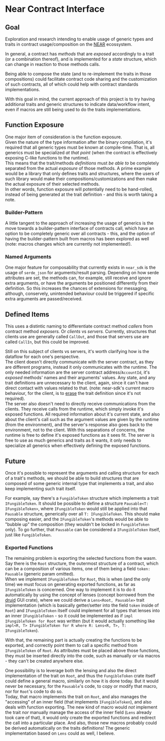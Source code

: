 # Near Contract Interface

## Goal

Exploration and research intending to enable usage of generic types and traits in contract usage/composition on the [NEAR](https://near.org/) ecossystem. 

In general, a contract has _methods_ that are _exposed_ accordingly to a trait (or a combination thereof), and is implemented for a _state_ structure, which can change in reaction to those methods calls.

Being able to compose the state (and to re-implement the traits in those compositions) could facilitate contract code sharing and the customization of such contracts, all of which could help with contract standards implementations.

With this goal in mind, the current approach of this project is to try having additional traits and generic structures to indicate data/workflow intent, even if macros are still being used to do the traits implementations.

## Function Exposure

One major item of consideration is the function exposure.  
Given the nature of the type information after the binary compilation, it's required that all generic types must be known at compile-time. That is, all generics must be specialized _at that point_ (when the contract is effectively exposing C-like functions to the runtime).  
This means that the trait/methods _definitions_ must _be able to_ be completely separated from the actual _exposure_ of those methods. A prime example would be a library that only defines traits and structures, where the users of such library would make their compositions/customizations and then make the actual exposure of their selected methods.  
In other words, function exposure will potentially need to be hand-rolled, instead of being generated at the trait definition - and this is worth taking a note.

### Builder-Pattern

A little tangent to the approach of increasing the usage of generics is the move towards a builder-pattern interface of contracts call, which have an option to be completely generic over all contracts - this, and the option of having the builder-pattern built from macros has been explored as well (note: macros changes which are currently not implemented!).

### Named Arguments

One major feature for composability that currently exists in `near_sdk` is the usage of `serde_json` for arguments/result parsing. Depending on how serde attributes are set, the methods can, for example, still receive and ignore extra arguments, or have the arguments be positioned differently from their definition. So this increases the chances of extensions for messaging, although, conservely, unintended behaviour could be triggered if specific extra arguments are passed/received.

## Defined Items

This uses a distintic naming to differentiate contract method _callers_ from contract method _exposers._ Or _clients_ vs _servers._ Currently, structures that clients use are generally called `CallOut`, and those that servers use are called `CallIn`, but this could be improved.

Still on this subject of clients vs servers, it's worth clarifying how is the dataflow for each one's perspective.  
The client doesn't directly communicate with the server contract, as they are different programs, instead it only communicates with the runtime. The only needed information are the server contract address/`AccountId`, it's _exposed_ methods' names and their arguments' values. Any state, and any trait definitions are unnecessary to the client, again, since it can't have direct contact with values related to that. (note: near-sdk's current macro behaviour, for the client, is to [erase](https://github.com/near/near-sdk-rs/issues/287) the trait definition since it's not required).  
The server also doesn't need to directly receive communications from the clients. They receive calls from the runtime, which simply invoke it's exposed functions. All required information about it's current state, and also about the client's call such as the argument values are given by the runtime (from the environment), and the server's response also goes back to the environment, not to the client. With this separations of concerns, the runtime is free to define it's exposed functions as it sees fit. The server is free to use as much generics and traits as it wants, it only needs to specialize all generics when effectively defining the exposed functions.

## Future

Once it's possible to represent the arguments and calling structure for each of a trait's methods, we should be able to build structures that are composed of some generic internal type that implements a trait, and also keep implementing such trait itself.  

For example, say there's a `FungibleToken` structure which implements a trait `IFungibleToken`. It should be possible to define a structure `Pausable<T: IFungibleToken>`, where `IFungibleToken` would still be applied into that `Pausable` structure, generically over all `T: IFungibleToken`. This should make composing easier, and the `IFungibleToken`'s methods would be able to "bubble up" the composition (they wouldn't be locked in `FungibleToken` only). To go further, that `Pausable` can be considered a `IFungibleToken` itself, just like `FungibleToken`.

### Exported Functions

The remaining problem is exporting the selected functions from the wasm.  
Say there is the `Root` structure, the outermost structure of a contract, which can be a composition of various items, one of them being a field `token: Pausable` (generic param omitted).  
When we implement `IFungibleToken` for `Root`, this is when (and the only time) we must focus on generating exported functions, as far as `IFungibleToken` is concerned. One way to implement it is to do it automatically by using the concept of lenses (concept borrowed from the [druid](https://linebender.org/druid/lens.html) GUI crate), where we could derive a `Lens<Root, Pausable>` trait implementation (which is basically getter/setter into the field `token` inside of `Root`) and `IFungibleToken` itself could implement for all types that lenses into an inner `IFungibleToken` - so it could be implemented as if `impl IFungibleToken for Root` was written (but it would actually something like `impl<R, T> IFungibleToken for R where R: Lens<R, T>, T: IFungibleToken`).

With that, the remaining part is actually creating the functions to be exported, and correctly point them to call a specific method from `IFungibleToken` of `Root`. As attributes must be placed above those functions, they must be inserted directly into the code, such as manually or via macros - they can't be created anywhere else.

One possibility is to leverage both the lensing and also the direct implementation of the trait on `Root`, and thus the `FungibleToken` crate itself could define a general macro, similarly on how it is done today. But it would never be necessary, for the `Pausable`'s code, to copy or modify that macro, nor for `Root`'s code to do so.  
Today, that macro implements the trait on `Root`, and also manages the "accessing" of an inner field (that implements `IFungibleToken`), and also deals with function exporting. The new kind of macro would _not_ implement the trait _nor_ manually manage the access of the inner field (`Lens` already took care of that), it would only create the exported functions and redirect the call into a particular place. And also, those new macros probably could be derived automatically on the traits definitions! The generic implementation based on `Lens` could as well, I believe.


